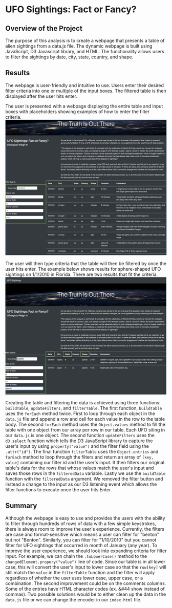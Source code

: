 # UFO Sightings: Fact or Fancy?

## Overview of the Project
The purpose of this analysis is to create a webpage that presents a table of alien sightings from a data.js file. The dynamic webpage is built using JavaScript, D3 Javascript library, and HTML. The functionality allows users to filter the sightings by date, city, state, country, and shape. 

## Results 
The webpage is user-friendly and intuitive to use. Users enter their desired filter criteria into one or multiple of the input boxes. The filtered table is then displayed after the user hits enter. 

The user is presented with a webpage displaying the entire table and input boxes with placeholders showing examples of how to enter the filter criteria. 
<img src="images/filter_empty.png">

The user will then type criteria that the table will then be filtered by once the user hits enter. The example below shows results for sphere-shaped UFO sightings on 1/1/2010 in Florida. There are two results that fit the criteria. 
<img src="images/filtered.png">

Creating the table and filtering the data is achieved using three functions: `buildTable`, `updateFilters`, and `filterTable`. The first function, `buildTable` uses the `forEach` method twice. First to loop through each object in the `data.js` file and append a row and cell for each value in the row to the table body. The second `forEach` method uses the `Object.values` method to fill the table with one object from our array per row in our table. Each UFO siting in our `data.js` is one object. The second function `updateFilters` uses the `d3.select` function which tells the D3 JavaScript library to capture the user's input by using `property("value")` and the filter field using the `.attr("id")`. The final function `filterTable` uses the `Object.entries` and `forEach` method to loop through the filters and return an array of `[key, value]` containing our filter id and the user's input. It then filters our original table's data for the rows that whose values match the user's input and saves those rows in the `filteredData` variable. Lastly we use the `buildTable` function with the `filteredData` argument. We removed the filter button and instead a change to the input as our D3 listening event which allows the filter functions to execute once the user hits Enter. 

## Summary
Although the webpage is easy to use and provides the users with the ability to filter through hundreds of rows of data with a few simple keystrokes, there is always room to improve the user's experience. Currently, the filters are case and format-sensitive which means a user can filter for "benton" but not "Benton". Similarly, you can filter for "1/10/2010" but you cannot filter for UFO sightings that occurred in month of January (any year). 
To improve the user experience, we should look into expanding criteria for filter input. For example, we can chain the `.toLowerCase()` method to the `changedElement.propery("value")` line of code. Since our table is in all lower case, this will convert the user's input to lower case so that the `row[key]` will still match the `value` in the `filterTable` function and the filter will apply regardless of whether the user uses lower case, upper case, or a combination. The second improvement could be on the comments columns. Some of the entries have HTML character codes (ex. &#44 show instead of commas). Two possible solutions would be to either clean up the data in the `data.js` file or we can change the encoder in our `index.html` file. 
